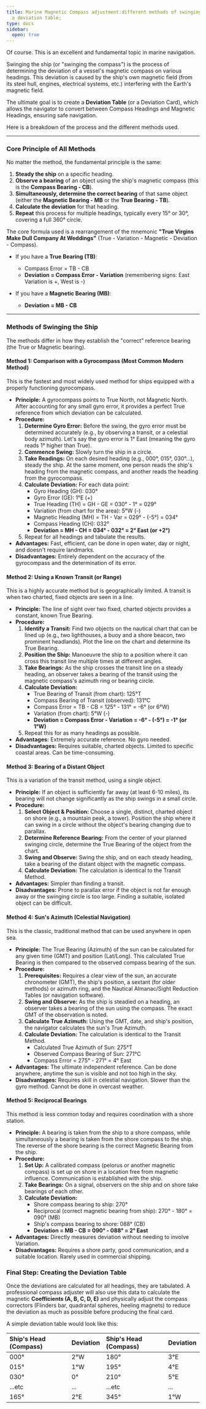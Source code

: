 ```yaml
---
title: Marine Magnetic Compass adjustment:different methods of swinging ship to obtain
  a deviation table;
type: docs
sidebar:
  open: true
---
```


Of course. This is an excellent and fundamental topic in marine navigation.

Swinging the ship (or "swinging the compass") is the process of determining the deviation of a vessel's magnetic compass on various headings. This deviation is caused by the ship's own magnetic field (from its steel hull, engines, electrical systems, etc.) interfering with the Earth's magnetic field.

The ultimate goal is to create a **Deviation Table** (or a Deviation Card), which allows the navigator to convert between Compass Headings and Magnetic Headings, ensuring safe navigation.

Here is a breakdown of the process and the different methods used.

---

### **Core Principle of All Methods**

No matter the method, the fundamental principle is the same:

1.  **Steady the ship** on a specific heading.
2.  **Observe a bearing** of an object using the ship's magnetic compass (this is the **Compass Bearing - CB**).
3.  **Simultaneously, determine the correct bearing** of that same object (either the **Magnetic Bearing - MB** or the **True Bearing - TB**).
4.  **Calculate the deviation** for that heading.
5.  **Repeat** this process for multiple headings, typically every 15° or 30°, covering a full 360° circle.

The core formula used is a rearrangement of the mnemonic **"True Virgins Make Dull Company At Weddings"** (True - Variation - Magnetic - Deviation - Compass).

*   If you have a **True Bearing (TB)**:
    *   Compass Error = TB - CB
    *   **Deviation = Compass Error - Variation** (remembering signs: East Variation is +, West is -)

*   If you have a **Magnetic Bearing (MB)**:
    *   **Deviation = MB - CB**

---

### **Methods of Swinging the Ship**

The methods differ in how they establish the "correct" reference bearing (the True or Magnetic bearing).

#### **Method 1: Comparison with a Gyrocompass (Most Common Modern Method)**

This is the fastest and most widely used method for ships equipped with a properly functioning gyrocompass.

*   **Principle:** A gyrocompass points to True North, not Magnetic North. After accounting for any small gyro error, it provides a perfect True reference from which deviation can be calculated.
*   **Procedure:**
    1.  **Determine Gyro Error:** Before the swing, the gyro error must be determined accurately (e.g., by observing a transit, or a celestial body azimuth). Let's say the gyro error is 1° East (meaning the gyro reads 1° higher than True).
    2.  **Commence Swing:** Slowly turn the ship in a circle.
    3.  **Take Readings:** On each desired heading (e.g., 000°, 015°, 030°...), steady the ship. At the same moment, one person reads the ship's heading from the magnetic compass, and another reads the heading from the gyrocompass.
    4.  **Calculate Deviation:** For each data point:
        *   Gyro Heading (GH): 030°
        *   Gyro Error (GE): 1°E (+)
        *   True Heading (TH) = GH - GE = 030° - 1° = 029°
        *   Variation (from chart for the area): 5°W (-)
        *   Magnetic Heading (MH) = TH - Var = 029° - (-5°) = 034°
        *   Compass Heading (CH): 032°
        *   **Deviation = MH - CH = 034° - 032° = 2° East (or +2°)**
    5.  Repeat for all headings and tabulate the results.
*   **Advantages:** Fast, efficient, can be done in open water, day or night, and doesn't require landmarks.
*   **Disadvantages:** Entirely dependent on the accuracy of the gyrocompass and the determination of its error.

#### **Method 2: Using a Known Transit (or Range)**

This is a highly accurate method but is geographically limited. A transit is when two charted, fixed objects are seen in a line.

*   **Principle:** The line of sight over two fixed, charted objects provides a constant, known True Bearing.
*   **Procedure:**
    1.  **Identify a Transit:** Find two objects on the nautical chart that can be lined up (e.g., two lighthouses, a buoy and a shore beacon, two prominent headlands). Plot the line on the chart and determine its True Bearing.
    2.  **Position the Ship:** Manoeuvre the ship to a position where it can cross this transit line multiple times at different angles.
    3.  **Take Bearings:** As the ship crosses the transit line on a steady heading, an observer takes a bearing of the transit using the magnetic compass's azimuth ring or bearing circle.
    4.  **Calculate Deviation:**
        *   True Bearing of Transit (from chart): 125°T
        *   Compass Bearing of Transit (observed): 131°C
        *   Compass Error = TB - CB = 125° - 131° = -6° (or 6°W)
        *   Variation (from chart): 5°W (-)
        *   **Deviation = Compass Error - Variation = -6° - (-5°) = -1° (or 1°W)**
    5.  Repeat this for as many headings as possible.
*   **Advantages:** Extremely accurate reference. No gyro needed.
*   **Disadvantages:** Requires suitable, charted objects. Limited to specific coastal areas. Can be time-consuming.

#### **Method 3: Bearing of a Distant Object**

This is a variation of the transit method, using a single object.

*   **Principle:** If an object is sufficiently far away (at least 6-10 miles), its bearing will not change significantly as the ship swings in a small circle.
*   **Procedure:**
    1.  **Select Object & Position:** Choose a single, distinct, charted object on shore (e.g., a mountain peak, a tower). Position the ship where it can swing in a circle without the object's bearing changing due to parallax.
    2.  **Determine Reference Bearing:** From the center of your planned swinging circle, determine the True Bearing of the object from the chart.
    3.  **Swing and Observe:** Swing the ship, and on each steady heading, take a bearing of the distant object with the magnetic compass.
    4.  **Calculate Deviation:** The calculation is identical to the Transit Method.
*   **Advantages:** Simpler than finding a transit.
*   **Disadvantages:** Prone to parallax error if the object is not far enough away or the swinging circle is too large. Finding a suitable, isolated object can be difficult.

#### **Method 4: Sun's Azimuth (Celestial Navigation)**

This is the classic, traditional method that can be used anywhere in open sea.

*   **Principle:** The True Bearing (Azimuth) of the sun can be calculated for any given time (GMT) and position (Lat/Long). This calculated True Bearing is then compared to the observed compass bearing of the sun.
*   **Procedure:**
    1.  **Prerequisites:** Requires a clear view of the sun, an accurate chronometer (GMT), the ship's position, a sextant (for older methods) or azimuth ring, and the Nautical Almanac/Sight Reduction Tables (or navigation software).
    2.  **Swing and Observe:** As the ship is steadied on a heading, an observer takes a bearing of the sun using the compass. The exact GMT of the observation is noted.
    3.  **Calculate True Azimuth:** Using the GMT, date, and ship's position, the navigator calculates the sun's True Azimuth.
    4.  **Calculate Deviation:** The calculation is identical to the Transit Method.
        *   Calculated True Azimuth of Sun: 275°T
        *   Observed Compass Bearing of Sun: 271°C
        *   Compass Error = 275° - 271° = 4° East
*   **Advantages:** The ultimate independent reference. Can be done anywhere, anytime the sun is visible and not too high in the sky.
*   **Disadvantages:** Requires skill in celestial navigation. Slower than the gyro method. Cannot be done in overcast weather.

#### **Method 5: Reciprocal Bearings**

This method is less common today and requires coordination with a shore station.

*   **Principle:** A bearing is taken from the ship to a shore compass, while simultaneously a bearing is taken from the shore compass to the ship. The reverse of the shore bearing is the correct Magnetic Bearing from the ship.
*   **Procedure:**
    1.  **Set Up:** A calibrated compass (pelorus or another magnetic compass) is set up on shore in a location free from magnetic influence. Communication is established with the ship.
    2.  **Take Bearings:** On a signal, observers on the ship and on shore take bearings of each other.
    3.  **Calculate Deviation:**
        *   Shore compass bearing to ship: 270°
        *   Reciprocal (correct magnetic bearing from ship): 270° - 180° = 090° (MB)
        *   Ship's compass bearing to shore: 088° (CB)
        *   **Deviation = MB - CB = 090° - 088° = 2° East**
*   **Advantages:** Directly measures deviation without needing to involve Variation.
*   **Disadvantages:** Requires a shore party, good communication, and a suitable location. Rarely used in commercial shipping.

### **Final Step: Creating the Deviation Table**

Once the deviations are calculated for all headings, they are tabulated. A professional compass adjuster will also use this data to calculate the magnetic **Coefficients (A, B, C, D, E)** and physically adjust the compass correctors (Flinders bar, quadrantal spheres, heeling magnets) to reduce the deviation as much as possible before producing the final card.

A simple deviation table would look like this:

| Ship's Head (Compass) | Deviation | Ship's Head (Compass) | Deviation |
| :-------------------- | :-------- | :-------------------- | :-------- |
| 000°                  | 2°W       | 180°                  | 3°E       |
| 015°                  | 1°W       | 195°                  | 4°E       |
| 030°                  | 0°        | 210°                  | 5°E       |
| ...etc                | ...       | ...etc                | ...       |
| 165°                  | 2°E       | 345°                  | 1°W       |
